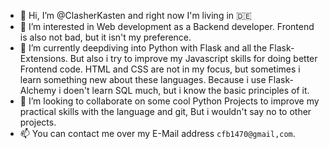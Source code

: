 - 👋 Hi, I’m @ClasherKasten and right now I'm living in 🇩🇪 
- 👀 I’m interested in Web development as a Backend developer. Frontend is also not bad, 
but it isn't my preference.
- 🌱 I’m currently deepdiving into Python with Flask and all the Flask-Extensions. 
But also i try to improve my Javascript skills for doing better Frontend code.
HTML and CSS are not in my focus, but sometimes i learn something new about these languages.
Because i use Flask-Alchemy i doen't learn SQL much, but i know the basic principles of it.
- 💞️ I’m looking to collaborate on some cool Python Projects to improve my practical skills with the language and git,
But i wouldn't say no to other projects.
- 📫 You can contact me over my E-Mail address `cfb1470@gmail,com`.
